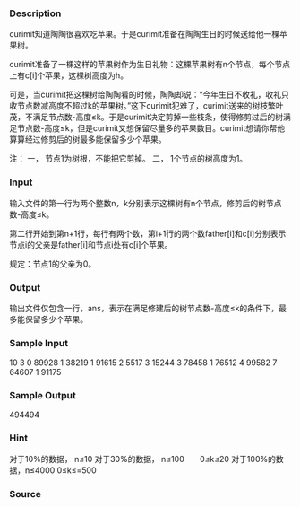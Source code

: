 
### Description
curimit知道陶陶很喜欢吃苹果。于是curimit准备在陶陶生日的时候送给他一棵苹果树。 

curimit准备了一棵这样的苹果树作为生日礼物：这棵苹果树有n个节点，每个节点上有c[i]个苹果，这棵树高度为h。 

可是，当curimit把这棵树给陶陶看的时候，陶陶却说：“今年生日不收礼，收礼只收节点数减高度不超过k的苹果树。”这下curimit犯难了，curimit送来的树枝繁叶茂，不满足节点数-高度≤k。于是curimit决定剪掉一些枝条，使得修剪过后的树满足节点数-高度≤k，但是curimit又想保留尽量多的苹果数目。curimit想请你帮他算算经过修剪后的树最多能保留多少个苹果。 

注： 
一， 节点1为树根，不能把它剪掉。 
二， 1个节点的树高度为1。 


### Input
输入文件的第一行为两个整数n，k分别表示这棵树有n个节点，修剪后的树节点数-高度≤k。 

第二行开始到第n+1行，每行有两个数，第i+1行的两个数father[i]和c[i]分别表示节点i的父亲是father[i]和节点i处有c[i]个苹果。 

规定：节点1的父亲为0。 


### Output
输出文件仅包含一行，ans，表示在满足修建后的树节点数-高度≤k的条件下，最多能保留多少个苹果。 




### Sample Input
10 3
0 89928
1 38219
1 91615
2 5517
3 15244
3 78458
1 76512
4 99582
7 64607
1 91175

### Sample Output
494494

### Hint
对于10%的数据， n≤10 
对于30%的数据， n≤100　　0≤k≤20 
对于100%的数据，n≤4000 0≤k≤=500  
### Source
